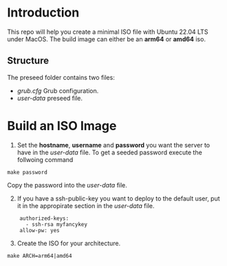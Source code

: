 # Introduction
This repo will help you create a minimal ISO file with Ubuntu 22.04 LTS under MacOS.
The build image can either be an **arm64** or **amd64** iso.

## Structure
The preseed folder contains two files:
- *grub.cfg* Grub configuration.
- *user-data* preseed file. 

# Build an ISO Image
1. Set the **hostname**, **username** and **password** you want the server to
   have in the *user-data* file.  To get a seeded password execute the
   follwoing command
```
make password
```
   Copy the password into the *user-data* file.
   
2. If you have a ssh-public-key you want to deploy to the default user, put it
   in the appropirate section in the *user-data* file.
```
    authorized-keys:
      - ssh-rsa myfancykey
    allow-pw: yes
```

3. Create the ISO for your architecture.
```
make ARCH=arm64|amd64
```

